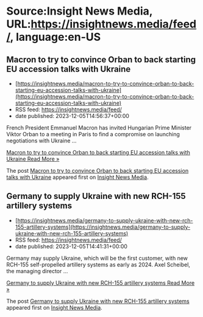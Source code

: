 # Source:Insight News Media, URL:https://insightnews.media/feed/, language:en-US

## Macron to try to convince Orban to back starting EU accession talks with Ukraine
 - [https://insightnews.media/macron-to-try-to-convince-orban-to-back-starting-eu-accession-talks-with-ukraine](https://insightnews.media/macron-to-try-to-convince-orban-to-back-starting-eu-accession-talks-with-ukraine)
 - RSS feed: https://insightnews.media/feed/
 - date published: 2023-12-05T14:56:37+00:00

<p>French President Emmanuel Macron has invited Hungarian Prime Minister Viktor Orban to a meeting in Paris to find a compromise on launching negotiations with Ukraine &#8230;</p>
<p class="read-more"> <a class="ast-button" href="https://insightnews.media/macron-to-try-to-convince-orban-to-back-starting-eu-accession-talks-with-ukraine/"> <span class="screen-reader-text">Macron to try to convince Orban to back starting EU accession talks with Ukraine</span> Read More »</a></p>
<p>The post <a href="https://insightnews.media/macron-to-try-to-convince-orban-to-back-starting-eu-accession-talks-with-ukraine/">Macron to try to convince Orban to back starting EU accession talks with Ukraine</a> appeared first on <a href="https://insightnews.media">Insight News Media</a>.</p>

## Germany to supply Ukraine with new RCH-155 artillery systems
 - [https://insightnews.media/germany-to-supply-ukraine-with-new-rch-155-artillery-systems](https://insightnews.media/germany-to-supply-ukraine-with-new-rch-155-artillery-systems)
 - RSS feed: https://insightnews.media/feed/
 - date published: 2023-12-05T14:41:31+00:00

<p>Germany may supply Ukraine, which will be the first customer, with new RCH-155 self-propelled artillery systems as early as 2024. Axel Scheibel, the managing director &#8230;</p>
<p class="read-more"> <a class="ast-button" href="https://insightnews.media/germany-to-supply-ukraine-with-new-rch-155-artillery-systems/"> <span class="screen-reader-text">Germany to supply Ukraine with new RCH-155 artillery systems</span> Read More »</a></p>
<p>The post <a href="https://insightnews.media/germany-to-supply-ukraine-with-new-rch-155-artillery-systems/">Germany to supply Ukraine with new RCH-155 artillery systems</a> appeared first on <a href="https://insightnews.media">Insight News Media</a>.</p>

